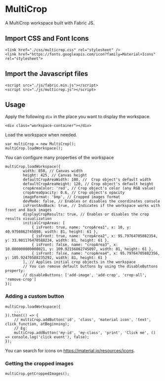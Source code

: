 # MultiCrop

A MultiCrop workspace built with Fabric JS.

## Import CSS and Font Icons
```
<link href="./css/multicrop.css" rel="stylesheet" />
<link href="https://fonts.googleapis.com/icon?family=Material+Icons" rel="stylesheet">
```

## Import the Javascript files
```
<script src="./js/fabric.min.js"></script>
<script src="./js/multicrop.js"></script>
```

## Usage

Apply the following `div` in the place you want to display the workspace.

```
<div class="workspace-container"></div>
```

Load the workspace when needed.

```
var multiCrop = new MultiCrop();
multiCrop.loadWorkspace();
```

You can configure many properties of the workspace

```
multiCrop.loadWorkspace({
        width: 850, // Canvas width
        height: 425, // Canvas height
        defaultCropAreaWidth: 100, //  Crop object's default width
        defaultCropAreaHeight: 120, // Crop object's default height
        cropAreaColor: 'red', // Crop object's color (any RGB value)
        cropAreaOpacity: 0.6, // Crop object's opacity
        imageFormat: 'bmp', // Cropped images format
        devMode: false, // Enables or disables the coordinates console
        isFrontAndBack: true, // Indicates if the workspace works with front and back images
        displayCropResults: true, // Enables or disables the crop results visualization
        initialCropAreas: [
            { isFront: true, name: "cropArea1", x: 10, y: 40.9756862745098, width: 81, height: 61 },
            { isFront: true, name: "cropArea2", x: 95.79764705882354, y: 33.981176470588224, width: 81, height: 61 },
            { isFront: false, name: "cropArea3", x: 10.000000000000021, y: 109.92156862745097, width: 81, height: 61 },
            { isFront: false, name: "cropArea4", x: 95.79764705882356, y: 105.92470588235292, width: 81, height: 61 }
        ], // Applies initial crop objects in the workspace
        // You can remove default buttons by using the disableButtons property:
        // disableButtons: ['add-image', 'add-crop', 'crop-all', 'remove-crop']
});
```

### Adding a custom button

```
multiCrop.loadWorkspace({
    ...
}).then(() => {
    // multiCrop.addButton('id', 'class', 'material icon', 'text', click_function, atBeginning);
    // Eg:
    multiCrop.addButton('my-id', 'my-class', 'print', 'Click me', () => console.log('click event'), false);
});
```

You can search for icons on https://material.io/resources/icons.

### Getting the cropped images

```
multiCrop.getCroppedImages();
```